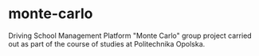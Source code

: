 # monte-carlo
Driving School Management Platform "Monte Carlo" group project carried out as part of the course of studies at Politechnika Opolska.
